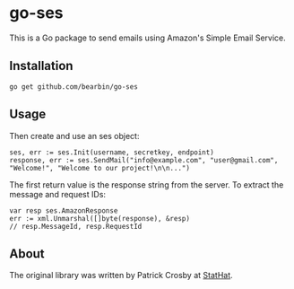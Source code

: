 go-ses
======

This is a Go package to send emails using Amazon's Simple Email Service.

Installation
------------

    go get github.com/bearbin/go-ses

Usage
-----

Then create and use an ses object:

    ses, err := ses.Init(username, secretkey, endpoint)
    response, err := ses.SendMail("info@example.com", "user@gmail.com", "Welcome!", "Welcome to our project!\n\n...")

The first return value is the response string from the server. To extract the message and request IDs:

    var resp ses.AmazonResponse
    err := xml.Unmarshal([]byte(response), &resp)
    // resp.MessageId, resp.RequestId

About
-----

The original library was written by Patrick Crosby at [StatHat](http://www.stathat.com).
